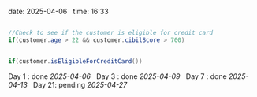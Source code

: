 date: 2025-04-06  
time: 16:33  

```java

//Check to see if the customer is eligible for credit card
if(customer.age > 22 && customer.cibilScore > 700)
```
  
```java

if(customer.isEligibleForCreditCard())
```

Day 1 : done *2025-04-06*  
Day 3 : done *2025-04-09*  
Day 7 : done *2025-04-13*  
Day 21: pending *2025-04-27*